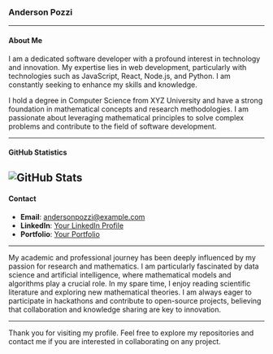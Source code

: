 ### Anderson Pozzi

---

#### About Me

I am a dedicated software developer with a profound interest in technology and innovation. My expertise lies in web development, particularly with technologies such as JavaScript, React, Node.js, and Python. I am constantly seeking to enhance my skills and knowledge.

I hold a degree in Computer Science from XYZ University and have a strong foundation in mathematical concepts and research methodologies. I am passionate about leveraging mathematical principles to solve complex problems and contribute to the field of software development.

---

#### GitHub Statistics

![GitHub Stats](https://github-readme-stats.vercel.app/api?username=andersonpozzi&show_icons=true&theme=default)
---

#### Contact

- **Email**: andersonpozzi@example.com
- **LinkedIn**: [Your LinkedIn Profile](https://www.linkedin.com/in/andersonpozzi/)
- **Portfolio**: [Your Portfolio](https://www.andersonpozzi.dev)

---

My academic and professional journey has been deeply influenced by my passion for research and mathematics. I am particularly fascinated by data science and artificial intelligence, where mathematical models and algorithms play a crucial role. In my spare time, I enjoy reading scientific literature and exploring new mathematical theories. I am always eager to participate in hackathons and contribute to open-source projects, believing that collaboration and knowledge sharing are key to innovation.

---

Thank you for visiting my profile. Feel free to explore my repositories and contact me if you are interested in collaborating on any project.
